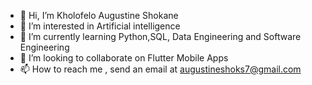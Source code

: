 - 👋 Hi, I’m Kholofelo Augustine Shokane
- 👀 I’m interested in Artificial intelligence 
- 🌱 I’m currently learning Python,SQL, Data Engineering and Software Engineering
- 💞️ I’m looking to collaborate on Flutter Mobile Apps
- 📫 How to reach me , send an email at augustineshoks7@gmail.com

<!---
codewithsyre/codewithsyre is a ✨ special ✨ repository because its `README.md` (this file) appears on your GitHub profile.
You can click the Preview link to take a look at your changes.
--->
